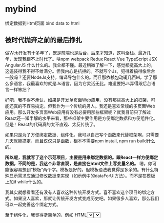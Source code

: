 # mybind
绑定数据到Html页面  bind data to html

## 被时代抛弃之前的最后挣扎

做Web开发有十多年了，既是前端也是后台，后来才知道，这叫全栈。最近几年，发现我跟不上时代了。啥npm webpack Redux React Vue TypeScript JSX AngularJS 什么什么的。我全都不懂。最近稍微了解一下，感觉都挺高大上的，这逼装得我不得不给满分。但我内心是抗拒的。不就写个Js，犯得着搞得像后台一般吗？还要NodeJs支持，编译导包什么的。而且那依赖包动辄几百M。学了那么多语言，我最喜欢的就是Js语言。因为它灵活无比。难道要把Js弄得跟后台语言一样笨拙？

好吧，我不得不承认，如果是开发单页面Web应用，没有那些高大上的框架，可能还真的不容易搞定。但我作为一个传统的男人。我还是喜欢常规的多页面Web应用。那么开发多页面Web应用有没有必要用那些框架呢？就我目前只了解过React还一知半解的水平来看，那些框架主要作用是方便绑定数据和方便组件化。但是！React的代码真的太不直观、太反传统了。

如果只是为了方便绑定数据、组件化。我可以自己写个函数来代替框架啊，只需要几天就能搞定，而且仅仅只是函数，根本不需要npm install, npm run build什么的。

**所以呢，我就写了这个示范项目，主要是用来绑定数据的。跟React一样方便绑定数据。不同的是，我这个非常直观，是直接在html文件上写变量名的。** 嗯，你可能很容易想到“模板”两个字。模板是好的。但模板语法我觉得是多余的。有什么特殊显示需求应通过修改数据来实现（如示例中的dataForUI方法）。而不是在模板上加if while什么的。

我其实就想看看还有没有人喜欢这种传统开发方式。喜不喜欢这个项目的绑定方式。如果没人喜欢，那就让传统开发方式变成历史吧。如果很多人喜欢，那么我们可以一起完善这个绑定方式。

至于组件化，我觉得挺简单的，例如 HTML<select>标签,每个公司的美工可能都设计得不太一样。其实可以写个函数，直接把整个页面所有<select>标签替换成基于ul的美工设计的样子。而Js操作的还是原始的select，开发时完全不用考虑select最终会被替换成什么。
